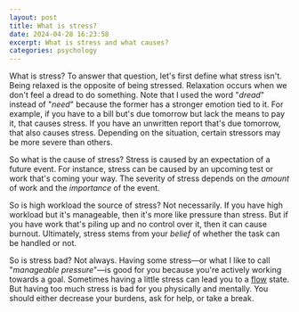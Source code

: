 ```yaml
---
layout: post
title: What is stress?
date: 2024-04-28 16:23:58
excerpt: What is stress and what causes?
categories: psychology
---
```


What is stress? To answer that question, let's first define what stress isn't. Being relaxed is the opposite of being stressed. Relaxation occurs when we don't feel a dread to do something. Note that I used the word "_dread_" instead of "_need_" because the former has a stronger emotion tied to it. For example, if you have to a bill but's due tomorrow but lack the means to pay it, that causes stress. If you have an unwritten report that's due tomorrow, that also causes stress. Depending on the situation, certain stressors may be more severe than others.

So what is the cause of stress? Stress is caused by an expectation of a future event. For instance, stress can be caused by an upcoming test or work that's coming your way. The severity of stress depends on the _amount_ of work and the _importance_ of the event.

So is high workload the source of stress? Not necessarily. If you have high workload but it's manageable, then it's more like pressure than stress. But if you have work that's piling up and no control over it, then it can cause burnout. Ultimately, stress stems from your _belief_ of whether the task can be handled or not.

So is stress bad? Not always. Having some stress—or what I like to call "_manageable pressure_"—is good for you because you're actively working towards a goal. Sometimes having a little stress can lead you to a [flow](<https://wikipedia.org/wiki/Flow_(psychology)>) state. But having too much stress is bad for you physically and mentally. You should either decrease your burdens, ask for help, or take a break.
